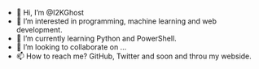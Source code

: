 - 👋 Hi, I’m @I2KGhost
- 👀 I’m interested in programming, machine learning and web development.
- 🌱 I’m currently learning Python and PowerShell.
- 💞️ I’m looking to collaborate on ... 
- 📫 How to reach me? GitHub, Twitter and soon and throu my webside.

<!---
I2KGhost/I2KGhost is a ✨ special ✨ repository because its `README.md` (this file) appears on your GitHub profile.
You can click the Preview link to take a look at your changes.
--->
